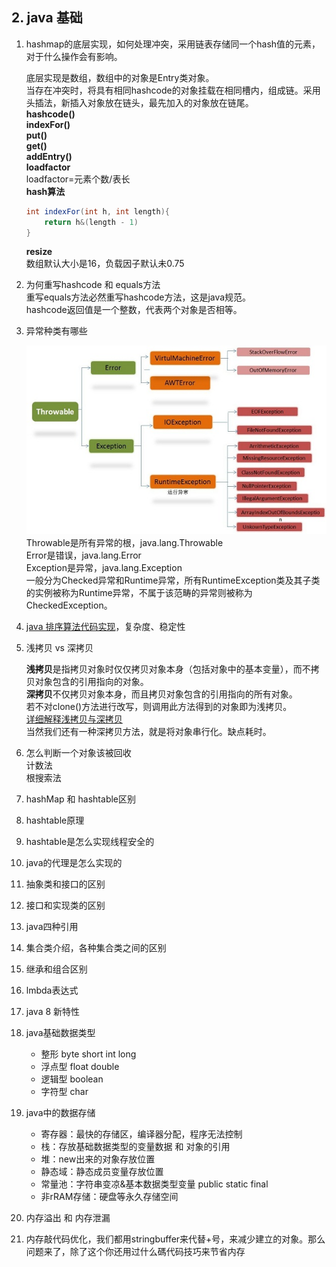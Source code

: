 ## 2. java 基础  

1. hashmap的底层实现，如何处理冲突，采用链表存储同一个hash值的元素，对于什么操作会有影响。

	底层实现是数组，数组中的对象是Entry类对象。  
	当存在冲突时，将具有相同hashcode的对象挂载在相同槽内，组成链。采用头插法，新插入对象放在链头，最先加入的对象放在链尾。  
	**hashcode()**  
	**indexFor()**  
	**put()**  
	**get()**  
	**addEntry()**  
	**loadfactor**  
	loadfactor=元素个数/表长  
	**hash算法**  

	```java
	int indexFor(int h, int length){
		return h&(length - 1)	
	}
	```
	**resize**  
	数组默认大小是16，负载因子默认未0.75  

2. 为何重写hashcode 和 equals方法  
	重写equals方法必然重写hashcode方法，这是java规范。  
	hashcode返回值是一个整数，代表两个对象是否相等。  


3. 异常种类有哪些
	
	![java中常见异常如下图所示](img/exception_1.jpg)  
	Throwable是所有异常的根，java.lang.Throwable  
	Error是错误，java.lang.Error  
	Exception是异常，java.lang.Exception  
	一般分为Checked异常和Runtime异常，所有RuntimeException类及其子类的实例被称为Runtime异常，不属于该范畴的异常则被称为CheckedException。


4. [java 排序算法代码实现](http://www.cnblogs.com/wolf-sun/p/4312475.html)，复杂度、稳定性

5. 浅拷贝 vs 深拷贝

	**浅拷贝**是指拷贝对象时仅仅拷贝对象本身（包括对象中的基本变量），而不拷贝对象包含的引用指向的对象。  
	**深拷贝**不仅拷贝对象本身，而且拷贝对象包含的引用指向的所有对象。  
	若不对clone()方法进行改写，则调用此方法得到的对象即为浅拷贝。  
	[详细解释浅拷贝与深拷贝](http://www.cnblogs.com/shuaiwhu/archive/2010/12/14/2065088.html)  
	当然我们还有一种深拷贝方法，就是将对象串行化。缺点耗时。

6. 怎么判断一个对象该被回收  
	计数法  
	根搜索法

7. hashMap 和 hashtable区别
8. hashtable原理
9. hashtable是怎么实现线程安全的
8. java的代理是怎么实现的
9. 抽象类和接口的区别
10. 接口和实现类的区别
10. java四种引用
11. 集合类介绍，各种集合类之间的区别
12. 继承和组合区别
13. lmbda表达式
14. java 8 新特性
15. java基础数据类型 
	- 整形 byte	short	int		long  
	- 浮点型	float	double  
	- 逻辑型 boolean  
	- 字符型	char  
16. java中的数据存储  

	- 寄存器：最快的存储区，编译器分配，程序无法控制
	- 栈：存放基础数据类型的变量数据 和 对象的引用  
	- 堆：new出来的对象存放位置
	- 静态域：静态成员变量存放位置  
	- 常量池：字符串变凉&基本数据类型变量 public static final  
	- 非rRAM存储：硬盘等永久存储空间
7. 内存溢出 和 内存泄漏
3. 内存敲代码优化，我们都用stringbuffer来代替+号，来减少建立的对象。那么问题来了，除了这个你还用过什么碼代码技巧来节省内存 